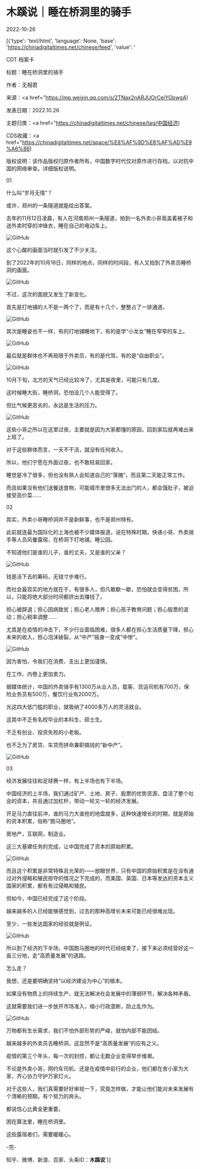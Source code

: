 # 木蹊说｜睡在桥洞里的骑手

2022-10-26

[{'type': 'text/html', 'language': None, 'base': 'https://chinadigitaltimes.net/chinese/feed', 'value': '

CDT 档案卡

标题：睡在桥洞里的骑手

作者：无相君

来源：<a href="https://mp.weixin.qq.com/s/2TNax2nARJUOrCeiYGbwgA)

发表日期：2022.10.26

主题归类：<a href="https://chinadigitaltimes.net/chinese/tag/中国经济)

CDS收藏：<a href="https://chinadigitaltimes.net/space/%E8%AF%9D%E8%AF%AD%E9%A6%86)

版权说明：该作品版权归原作者所有。中国数字时代仅对原作进行存档，以对抗中国的网络审查。详细版权说明。





01

什么叫“岁月无情”？

或许，郑州的一条隧道就能给出答案。

去年的11月12日凌晨，有人在河南郑州一条隧道，拍到一名外卖小哥竟盖着被子和送外卖时穿的冲锋衣，睡在自己的电动车上。

![GitHub](https://chinadigitaltimes.net/chinese/files/2022/10/post-688915-63596506241f9.png)

这个心酸的画面当时就引发了不少关注。

到了2022年的10月18日，同样的地点，同样的时间段，有人又拍到了外卖员睡桥洞的画面。

![GitHub](https://chinadigitaltimes.net/chinese/files/2022/10/post-688915-63596506344fe.png)

不过，这次的面貌又发生了新变化。

首先是打地铺的人不是一两个了，而是有十几个，整整占了一排通道。

![GitHub](https://chinadigitaltimes.net/chinese/files/2022/10/post-688915-635965064251d.png)

其次是睡姿也不一样，有的打地铺睡地下，有的是学“小龙女”睡在窄窄的车上。

![GitHub](https://chinadigitaltimes.net/chinese/files/2022/10/post-688915-635965065112d.png)

最后就是群体也不再局限于外卖员，有的是代驾，有的是“自由职业”。

![GitHub](https://chinadigitaltimes.net/chinese/files/2022/10/post-688915-635965065f974.png)

10月下旬，北方的天气已经比较冷了，尤其是夜里，可能只有几度。

这时候睡大街，睡桥洞，恐怕没几个人能受得了。

但比气候更恶劣的，永远是生活的压力。

![GitHub](https://chinadigitaltimes.net/chinese/files/2022/10/post-688915-635965066f09e.png)

这些小哥之所以在这里过夜，主要就是因为大家都懂的原因，回到家后就再难出来上班了。

对于这些群体而言，一天不干活，就没有任何收入。

所以，他们宁愿在外面过夜，也不敢轻易回家。

睡觉是冷了很多，但也没有熟人会知道自己的“落魄”，而且第二天能正常工作。

而且如果没有他们送餐送食物，可能城市里很多无法出门的人，都会饿肚子，被迫接受高价菜……

02

其实，外卖小哥睡桥洞并不是新鲜事，也不是郑州特有。

此前就连最为国际化的上海也被不少媒体报道，说在特殊时期，快递小哥、外卖骑手等人员风餐露宿，在桥洞下打地铺，睡公园。

不知道他们是谁的儿子，谁的丈夫，又是谁的父亲？

![GitHub](https://chinadigitaltimes.net/chinese/files/2022/10/post-688915-635965068090c.png)

钱是活下去的筹码，无钱寸步难行。

而社会最现实的地方就在于，有很多人，但凡敢歇一歇，恐怕就会变得贫困，所以，只能将绝大部分时间都挤出去赚钱了。

担心被辞退；担心因病致贫；担心老人赡养；担心孩子教育问题；担心股票的波动；担心税率调整……

尤其是在疫情的冲击下，不少行业面临困难，很多人都在担心生活质量下降，担心未来的收入，担心泡沫破裂，从“中产”摇身一变成“中惨”。

![GitHub](https://chinadigitaltimes.net/chinese/files/2022/10/post-688915-635965068abb9.)

因为害怕，令我们在消费、支出上更加谨慎。

在工作、内卷上更加卖力。

据媒体统计，中国的外卖骑手有1300万从业人员，载客、货运司机有700万，保险业务员有500万，餐饮行业有2000万。

光这四大低门槛的职业，就吸纳了4000多万人的灵活就业。

这其中不乏有名校毕业的本科生、硕士生。

不乏有创业、投资失败的小老板。

也不乏为了房贷、车贷而拼命兼职搞钱的“新中产”。

![GitHub](https://chinadigitaltimes.net/chinese/files/2022/10/post-688915-63596506a0cbf.png)

03

经济发展往往和足球赛一样，有上半场也有下半场。

中国经济的上半场，我们通过矿产、土地、房子、股票的优势资源，盘活了整个社会的资本，并且通过加杠杆，带动一轮又一轮的经济发展。

开足马力直往前冲，谁的马力大谁抢的地盘就多，这种快速增长的时期，就是原始的资本积累，俗称“跑马圈地”。

房地产，互联网，制造业。

这三大基建任务的完成，让中国完成了资本的原始积累。

![GitHub](https://chinadigitaltimes.net/chinese/files/2022/10/post-688915-63596506abdae.)

而且这个积累是非常特殊且光荣的——放眼世界，只有中国的原始积累是在没有通过对外侵略和殖民掠夺的情况之下完成的，而美国、英国、日本等发达的资本主义国家的积累，都有有过侵略和殖民。

但如今，中国已经完成了这个阶段。

越来越多的人已经能够感觉到，过去的那种高增长未来可能已经很难出现。

至少，一些发达国家的经验就是例证。

![GitHub](https://chinadigitaltimes.net/chinese/files/2022/10/post-688915-63596506b851d.png)

所以到了经济的下半场，中国跑马圈地的时代已经结束了，接下来必须经营好这一亩三分地，走“高质量发展”的道路。

怎么走？

我想，还是要明确坚持“以经济建设为中心”的根本。

如果没有物质上的持续生产，就无法解决社会发展中的薄弱环节，解决各种矛盾。

这就需要我们进一步放开市场准入，缩小行政垄断，防止乱作为。

![GitHub](https://chinadigitaltimes.net/chinese/files/2022/10/post-688915-63596506d1b1c.png)

万物都有生长需求，我们不怕外部形势的严峻，就怕内部不能团结。

越来越多的外卖员去睡桥洞，这显然不是“高质量发展”的应有之义。

疫情的第三个年头，每一次的封控，都让无数企业变得举步维艰。

不论是外卖小哥，网约车司机、还是在疫情中前行的企业，他们都在舍小家为大家，齐心协力守护万家灯火。

对于这些人，我们真需要好好审视一下，究竟怎样做，才能让他们能对未来发展有个清晰的预期，有个努力的奔头。

都说信心比黄金更重要。

困在算法里，睡在桥洞里。

这些露宿者们，需要暖暖心。

-完-

知乎、微博、新浪、百家、头条ID：**木蹊说**'}]